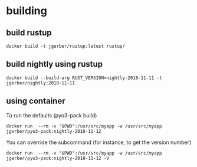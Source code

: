 # building

## build rustup
```
docker build -t jgerber/rustup:latest rustup/
```

## build nightly using rustup
```
docker build --build-arg RUST_VERSION=nightly-2018-11-11 -t jgerber/nightly:2018-11-11
```

## using container
To run the defaults (pyo3-pack build)

```
docker run  --rm -v "$PWD":/usr/src/myapp -w /usr/src/myapp jgerber/pyo3-pack:nightly-2018-11-12
```

You can override the subcommand (for instance, to get the version number)

```
docker run  --rm -v "$PWD":/usr/src/myapp -w /usr/src/myapp jgerber/pyo3-pack:nightly-2018-11-12 -V
```
